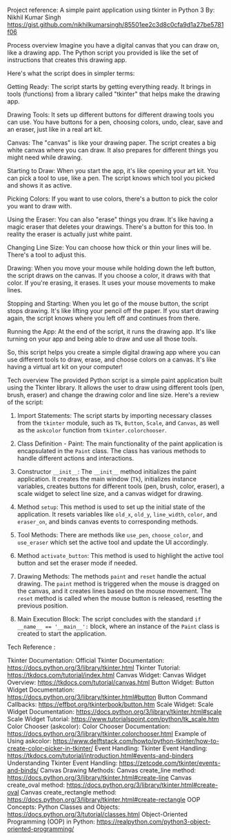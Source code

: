 Project reference:
A simple paint application using tkinter in Python 3 
By: Nikhil Kumar Singh
https://gist.github.com/nikhilkumarsingh/85501ee2c3d8c0cfa9d1a27be5781f06

Process overview
Imagine you have a digital canvas that you can draw on, like a drawing app. The Python script you provided is like the set of instructions that creates this drawing app.

Here's what the script does in simpler terms:

Getting Ready: The script starts by getting everything ready. It brings in tools (functions) from a library called "tkinter" that helps make the drawing app.

Drawing Tools: It sets up different buttons for different drawing tools you can use. You have buttons for a pen, choosing colors, undo, clear, save and an eraser, just like in a real art kit.

Canvas: The "canvas" is like your drawing paper. The script creates a big white canvas where you can draw. It also prepares for different things you might need while drawing.

Starting to Draw: When you start the app, it's like opening your art kit. You can pick a tool to use, like a pen. The script knows which tool you picked and shows it as active.

Picking Colors: If you want to use colors, there's a button to pick the color you want to draw with.

Using the Eraser: You can also "erase" things you draw. It's like having a magic eraser that deletes your drawings. There's a button for this too. In reality the eraser is actually just white paint. 

Changing Line Size: You can choose how thick or thin your lines will be. There's a tool to adjust this.

Drawing: When you move your mouse while holding down the left button, the script draws on the canvas. If you choose a color, it draws with that color. If you're erasing, it erases. It uses your mouse movements to make lines.

Stopping and Starting: When you let go of the mouse button, the script stops drawing. It's like lifting your pencil off the paper. If you start drawing again, the script knows where you left off and continues from there.

Running the App: At the end of the script, it runs the drawing app. It's like turning on your app and being able to draw and use all those tools.

So, this script helps you create a simple digital drawing app where you can use different tools to draw, erase, and choose colors on a canvas. It's like having a virtual art kit on your computer!


Tech overview
The provided Python script is a simple paint application built using the Tkinter library. It allows the user to draw using different tools (pen, brush, eraser) and change the drawing color and line size. Here's a review of the script:

1. Import Statements: The script starts by importing necessary classes from the `tkinter` module, such as `Tk`, `Button`, `Scale`, and `Canvas`, as well as the `askcolor` function from `tkinter.colorchooser`.

2. Class Definition - Paint: The main functionality of the paint application is encapsulated in the `Paint` class. The class has various methods to handle different actions and interactions.

3. Constructor `__init__`: The `__init__` method initializes the paint application. It creates the main window (`Tk`), initializes instance variables, creates buttons for different tools (pen, brush, color, eraser), a scale widget to select line size, and a canvas widget for drawing.

4. Method `setup`: This method is used to set up the initial state of the application. It resets variables like `old_x`, `old_y`, `line_width`, `color`, and `eraser_on`, and binds canvas events to corresponding methods.

5. Tool Methods: There are methods like `use_pen`, `choose_color`, and `use_eraser` which set the active tool and update the UI accordingly.

6. Method `activate_button`: This method is used to highlight the active tool button and set the eraser mode if needed.

7. Drawing Methods: The methods `paint` and `reset` handle the actual drawing. The `paint` method is triggered when the mouse is dragged on the canvas, and it creates lines based on the mouse movement. The `reset` method is called when the mouse button is released, resetting the previous position.

8. Main Execution Block: The script concludes with the standard `if __name__ == '__main__':` block, where an instance of the `Paint` class is created to start the application.


Tech Reference :

Tkinter Documentation:
Official Tkinter Documentation: https://docs.python.org/3/library/tkinter.html
Tkinter Tutorial: https://tkdocs.com/tutorial/index.html
Canvas Widget:
Canvas Widget Overview: https://tkdocs.com/tutorial/canvas.html
Button Widget:
Button Widget Documentation: https://docs.python.org/3/library/tkinter.html#button
Button Command Callbacks: https://effbot.org/tkinterbook/button.htm
Scale Widget:
Scale Widget Documentation: https://docs.python.org/3/library/tkinter.html#scale
Scale Widget Tutorial: https://www.tutorialspoint.com/python/tk_scale.htm
Color Chooser (askcolor):
Color Chooser Documentation: https://docs.python.org/3/library/tkinter.colorchooser.html
Example of Using askcolor: https://www.delftstack.com/howto/python-tkinter/how-to-create-color-picker-in-tkinter/
Event Handling:
Tkinter Event Handling: https://tkdocs.com/tutorial/introduction.html#events-and-binders
Understanding Tkinter Event Handling: https://zetcode.com/tkinter/events-and-binds/
Canvas Drawing Methods:
Canvas create_line method: https://docs.python.org/3/library/tkinter.html#create-line
Canvas create_oval method: https://docs.python.org/3/library/tkinter.html#create-oval
Canvas create_rectangle method: https://docs.python.org/3/library/tkinter.html#create-rectangle
OOP Concepts:
Python Classes and Objects: https://docs.python.org/3/tutorial/classes.html
Object-Oriented Programming (OOP) in Python: https://realpython.com/python3-object-oriented-programming/
